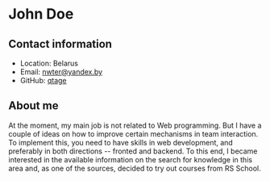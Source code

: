 # John Doe

## Contact information

- Location: Belarus
- Email: nwter@yandex.by
- GitHub: [qtage](https://github.com/qtage)

## About me

At the moment, my main job is not related to Web programming. But I have a couple of ideas on how to improve certain mechanisms in team interaction. To implement this, you need to have skills in web development, and preferably in both directions -- fronted and backend. To this end, I became interested in the available information on the search for knowledge in this area and, as one of the sources, decided to try out courses from RS School.
